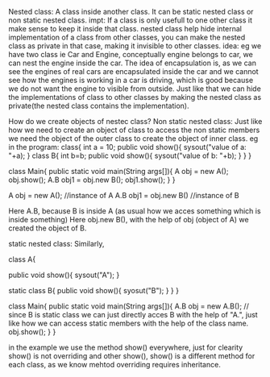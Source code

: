 Nested class: A class inside another class. It can be static nested class or non static nested class.
impt: If a class is only usefull to one other class it make sense to keep it inside that class.
  nested class help hide internal implementation of a class from other classes, you can make the nested class as private in that case, making it invisible to other classes.
idea: eg we have two class ie Car and Engine, conceptually engine belongs to car, we can nest the engine inside the car. The idea of encapsulation is, as we can see the engines
  of real cars are encapsulated inside the car and we cannot see how the engines is working in a car is driving, which is good because we do not want the engine to visible from outside.
  Just like that we can hide the implementations of class to other classes by making the nested class as private(the nested class contains the implementation).

How do we create objects of nestec class?
  Non static nested class: Just like how we need to create an object of class to access the non static members we need the object of the outer class to create the object of inner class.
  eg in the program:
  class{
    int a = 10;
    public void show(){
      sysout("value of a: "+a);
    }
    class B{
      int b=b;
      public void show(){
        sysout("value of b: "+b);
      }
    }
  }

  class Main{
    public static void main(String args[]){
      A obj = new A();
      obj.show();
      A.B obj1  = obj.new B();
      obj1.show();
    }
  }


   A obj = new A(); //instance of A
   A.B obj1 = obj.new B() //instance of B

  Here A.B, because B is inside A (as usual how we acces something which is inside something)
  Here obj.new B(), with the help of obj (object of A) we created the object of B.

  static nested class: Similarly,

  class A{

  public void show(){
    sysout("A");
  }

   static class B{
     public void show(){
       syosut("B");
     }
   }
  }

  class Main{
     public static void main(String args[]){
         A.B obj = new A.B(); // since B is static class we can just directly acces B with the help of "A.", just like how we can access static members with the help of the class name.
         obj.show();
     }
  }


  in the example we use the method show() everywhere, just for clearity show() is not overriding and other show(), show() is a different method for each class, as we know mehtod overriding 
  requires inheritance. 


















  
    
